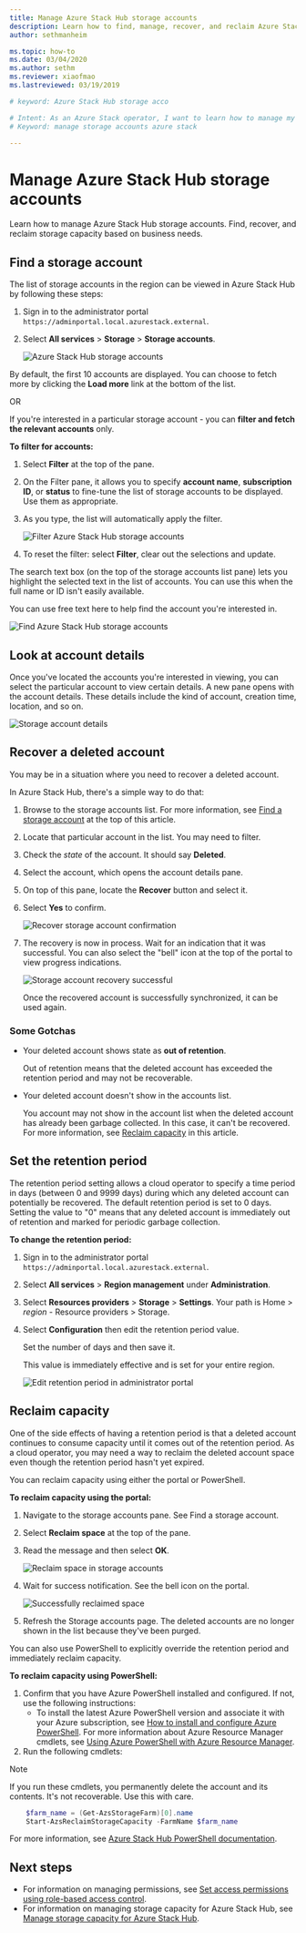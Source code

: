 ```yaml
---
title: Manage Azure Stack Hub storage accounts 
description: Learn how to find, manage, recover, and reclaim Azure Stack Hub storage accounts.
author: sethmanheim

ms.topic: how-to
ms.date: 03/04/2020
ms.author: sethm
ms.reviewer: xiaofmao
ms.lastreviewed: 03/19/2019

# keyword: Azure Stack Hub storage acco

# Intent: As an Azure Stack operator, I want to learn how to manage my storage accounts.
# Keyword: manage storage accounts azure stack

---
```


# Manage Azure Stack Hub storage accounts

Learn how to manage Azure Stack Hub storage accounts. Find, recover, and reclaim storage capacity based on business needs.

## Find a storage account

The list of storage accounts in the region can be viewed in Azure Stack Hub by following these steps:

1. Sign in to the administrator portal `https://adminportal.local.azurestack.external`.

2. Select **All services** > **Storage** > **Storage accounts**.

   ![Azure Stack Hub storage accounts](media/azure-stack-manage-storage-accounts/image4.png)

By default, the first 10 accounts are displayed. You can choose to fetch
more by clicking the  **Load more** link at the bottom of the list.

OR

If you're interested in a particular storage account - you can **filter
and fetch the relevant accounts** only.

**To filter for accounts:**

1. Select **Filter** at the top of the pane.
2. On the Filter pane, it allows you to specify **account name**,
    **subscription ID**, or **status** to fine-tune the list of storage
    accounts to be displayed. Use them as appropriate.
3. As you type, the list will automatically apply the filter.

    ![Filter Azure Stack Hub storage accounts](media/azure-stack-manage-storage-accounts/image5.png)

4. To reset the filter: select **Filter**, clear out the
    selections and update.

The search text box (on the top of the storage accounts list pane) lets
you highlight the selected text in the list of accounts. You can use this
when the full name or ID isn't easily available.

You can use free text here to help find the account you're interested
in.

![Find Azure Stack Hub storage accounts](media/azure-stack-manage-storage-accounts/image6.png)

## Look at account details
Once you've located the accounts you're interested in viewing, you
can select the particular account to view certain details. A new pane
opens with the account details. These details include the kind of account,
creation time, location, and so on.

![Storage account details](media/azure-stack-manage-storage-accounts/image7.png)

## Recover a deleted account
You may be in a situation where you need to recover a deleted
account.

In Azure Stack Hub, there's a simple way to do that:

1. Browse to the storage accounts list. For more information, see [Find a storage account](azure-stack-manage-storage-accounts.md) at the top of this article.
2. Locate that particular account in the list. You may need to filter.
3. Check the *state* of the account. It should say **Deleted**.
4. Select the account, which opens the account details pane.
5. On top of this pane, locate the **Recover** button and select it.
6. Select **Yes** to confirm.

   ![Recover storage account confirmation](media/azure-stack-manage-storage-accounts/image8.png)

7. The recovery is now in process. Wait for an indication that it was
   successful. You can also select the "bell" icon at the top of the portal to
   view progress indications.

   ![Storage account recovery successful](media/azure-stack-manage-storage-accounts/image9.png)

   Once the recovered account is successfully synchronized, it can be used again.

### Some Gotchas
* Your deleted account shows state as **out of retention**.
  
  Out of retention means that the deleted account has exceeded the retention period
  and may not be recoverable.

* Your deleted account doesn't show in the accounts list.
  
  You account may not show in the account list when the deleted account has already been garbage collected. In this case, it can't be recovered. For more information, see [Reclaim capacity](#reclaim) in this article.

## Set the retention period
The retention period setting allows a cloud operator to specify a time period in
days (between 0 and 9999 days) during which any deleted account can
potentially be recovered. The default retention period is set to 0
days. Setting the value to "0" means that any deleted account is
immediately out of retention and marked for periodic garbage
collection.

**To change the retention period:**

1. Sign in to the administrator portal `https://adminportal.local.azurestack.external`.
2. Select **All services** > **Region management** under **Administration**.
3. Select **Resources providers** > **Storage** > **Settings**. Your path is Home > *region* - Resource providers > Storage.
4. Select **Configuration** then edit the retention period value.

   Set the number of days and then save it.

   This value is immediately effective and is set for your
   entire region.

   ![Edit retention period in administrator portal](media/azure-stack-manage-storage-accounts/image10.png)

## <a name="reclaim"></a>Reclaim capacity
One of the side effects of having a retention period is that a deleted account continues to consume capacity until it comes out of the retention period. As a cloud operator, you may need a way to reclaim the deleted account space even though the retention period hasn't yet expired.

You can reclaim capacity using either the portal or PowerShell.

**To reclaim capacity using the portal:**
1. Navigate to the storage accounts pane. See Find a storage account.
2. Select **Reclaim space** at the top of the pane.
3. Read the message and then select **OK**.

    ![Reclaim space in storage accounts](media/azure-stack-manage-storage-accounts/image11.png)

4. Wait for success notification. See the bell icon on the portal.

    ![Successfully reclaimed space](media/azure-stack-manage-storage-accounts/image12.png)

5. Refresh the Storage accounts page. The deleted accounts are no longer shown in the list because they've been purged.

You can also use PowerShell to explicitly override the retention period and immediately reclaim capacity.

**To reclaim capacity using PowerShell:**

1. Confirm that you have Azure PowerShell installed and configured. If not,
   use the following instructions: 
   * To install the latest Azure PowerShell version and associate it with your Azure subscription, see [How to install and configure Azure
   PowerShell](/powershell/azure/).
   For more information about Azure Resource Manager cmdlets, see
   [Using Azure PowerShell with Azure Resource
   Manager](/azure/azure-resource-manager/management/manage-resources-powershell).
2. Run the following cmdlets:

> [!NOTE]  
> If you run these cmdlets, you permanently delete the account and its contents. It's not recoverable. Use this with care.

```powershell  
    $farm_name = (Get-AzsStorageFarm)[0].name
    Start-AzsReclaimStorageCapacity -FarmName $farm_name
```

For more information, see [Azure Stack Hub PowerShell documentation](/powershell/azurestackhub/overview).
 

## Next steps

 - For information on managing permissions, see [Set access permissions using role-based access control](azure-stack-manage-permissions.md).
 - For information on managing storage capacity for Azure Stack Hub, see [Manage storage capacity for Azure Stack Hub](azure-stack-manage-storage-shares.md).
